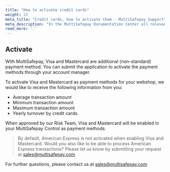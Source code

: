 ```yaml
---
title: "How to activate credit cards"
weight: 22
meta_title: "Credit cards, how to activate them - MultiSafepay Support"
meta_description: "In the MultiSafepay Documentation Center all relevant information regarding our Plugins and API. As well as Support pages for Payment Method, Tools and General Questions. You can also find the contact details of our Support Team and Integration Team."
read_more: '.'
---
```

## Activate
With MultiSafepay, Visa and Mastercard are additional (non-standard) payment method. You can submit the application to activate the payment methods through your account manager.

To activate Visa and Mastercard as payment methods for your webshop, we would like to receive the following information from you:

- Average transaction amount
- Minimum transaction amount
- Maximum transaction amount
- Yearly turnover by credit cards.

When approved by our Risk Team, Visa and Mastercard will be enabled in your MultiSafepay Control as payment methods.

> By default, American Express is not activated when enabling Visa and Mastercard. Would you also like to be able to process American Express transactions? Please let us know by submitting your request at <sales@multisafepay.com>

For further questions, please contact us at <sales@multisafepay.com>